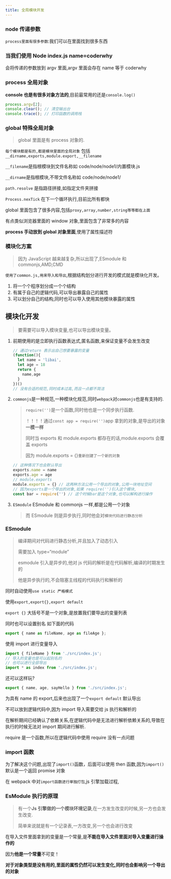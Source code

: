 ```yaml
---
title: 全局模块开发
---
```


### node 传递参数

`process里面有很多参数`:我们可以在里面找到很多东西

### 当我们使用 Node index.js name=coderwhy

会将传递的参数放到 argv 里面,argv 里面会存在 name 等于 coderwhy

### process 全局对象

**console 也是有很多对象方法的**,目前最常用的还是`console.log()`

```js
process.argv[2];
console.clear(); // 清空输出台
console.trace(); // 打印函数的调用栈
```

### global 特殊全局对象

> global 里面是有 process 对象的.

`每个模块都是有的,都是模块里面的全局对象` 包括`__dirname,exports,module.export,__filename`

`__filename`是指根模块到文件名称如 code/node/node1/内置模块.js

`__dirname`是指根模块,不带文件名称如 code/node/node1/

`path.resolve` 是指路径拼接,如指定文件夹拼接

`Process.nexTick` 在下一个循环执行,目前比所有都快

global 里面包含了很多内容,包括`proxy,array,number,string等等都在上面`

有点类似浏览器里面的 window 对象,里面包含了非常多的内容

**process 手动放到 global 对象里面**,使用了属性描述符

### 模块化方案

> 因为 JavaScript 越来越复杂,所以出现了,ESmodule 和 commonjs,AMD,CMD

`使用了common.js,用来导入和导出`,根据结构划分进行开发的模式就是模块化开发。

1. 将一个个程序划分成一个个结构
2. 有属于自己的逻辑代码,可以导出暴露自己的属性
3. 可以划分自己的结构,同时也可以导入使用其他模块暴露的属性

## 模块化开发

> 要需要可以导入模块变量,也可以导出模块变量。

1. 前期使用的是立即执行函数表达式,匿名函数,来保证变量不会发生改变

   ```js
   // 通过return 表示出自己想要暴露的变量
   (function(){
     let name = 'libai',
     let age = 18
     return {
       name,age
     }
   })()
   // 没有合适的规范,同时成本过高,而且一点都不简洁
   ```

2. `commonjs`是一种规范,一种模块化规范,同时`webpack`对`commonjs`也是有支持的.

   > `require('')`是一个函数,同时他也是一个同步执行函数.
   >
   > ！！！！通过`const app = require('')`app 拿到的对象,是导出的对象**一模一样**
   >
   > 同时当 exports 和 module.exports 都存在的话,module.exports 会覆盖 exports
   >
   > 因为 module.exports = {}`重新创建了一个新的对象`

   ```js 
   // 这种情况下也会默认导出
   exports.name = name
   exports.age = age
   // module.exports
   module.exports = {} // 这两种方法公用一个导出的对象,公用一块地址空间
   // 因为exports是一个导出的对象,如果 require('')引入这个模块,
   const bar = require('') // 这个时候bar是这个对象,也可以解构进行操作
   ```

3. `ESmodule` ESmodule 和 commonjs 一样,都是公用一个对象

   > 而 ESmodule 则是异步执行,同时他会对`模块代码进行静态分析`

### ESmodule

> 编译期间对代码进行静态分析,并且加入了动态引入
>
> 需要加入 type=“module”
>
> esmodule 引入是异步的,他对 js 代码的解析是在代码解析,编译的时期发生的
>
> 他是异步执行的,不会阻塞主线程的代码执行和解析的

同时自动使用`use static 严格模式`

使用`export,export{},export default`

`export {}` 大括号不是一个对象,是放置我们要导出的变量列表

同时也可以设置别名 如下面的代码

```js
export { name as fileName, age as fileAge };
```

使用 import 进行变量导入

```js
import { fileName } from './src/index.js';
// 导入的变量也是可以起别名的
// 也可以进行全部导出
import * as index from './src/index.js';
```

还可以这样玩?

```js
export { name, age, sayHello } from './src/index.js';
```

为具有 name 的 export,后来也出现了一个`export default` 默认导出

不可以放到逻辑代码中,因为 import 导入需要交给 js 执行和解析的

在解析期间已经确认了依赖关系,在逻辑代码中是无法进行解析依赖关系的,导致在执行的时候无法对 import 期间进行解析.

require 是一个函数,所以在逻辑代码中使用 require 没有一点问题

### import 函数

为了解决这个问题,出现了`import()`函数，后面可以使用 then 函数,因为`import()`默认是一个返回 promise 对象

在 webpack 中对`import函数进行单独打包`,js 引擎加载过程,

### EsModule 执行的原理

> 有一个**Js 引擎做的一个模块环境记录**,在一方发生改变的时候,另一方也会发生改变.
>
> 简单来说就是有一个记录表,一方改变,另一个也会进行改变

在导入文件里面拿到的变量是一个常量,是**不能在导入文件里面对导入变量进行操作的**

因为**他是一个常量**不可变！

**对于对象类型是没有用的,里面的属性仍然可以发生变化,同时也会影响另一个导出的对象**
